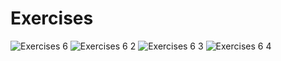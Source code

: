 # Exercises
![Exercises 6](https://user-images.githubusercontent.com/70604577/229873905-708dc9a1-2874-4732-a652-2173fa3a6abb.png)
![Exercises 6 2](https://user-images.githubusercontent.com/70604577/229873900-30e91e01-4f62-49b7-8b57-5344f54d9805.png)
![Exercises 6 3](https://user-images.githubusercontent.com/70604577/229873902-1699b853-3c6e-4726-b473-46a7147146aa.png)
![Exercises 6 4](https://user-images.githubusercontent.com/70604577/229873904-35c1167b-afc6-44fc-a031-ff1c76c7edb0.png)